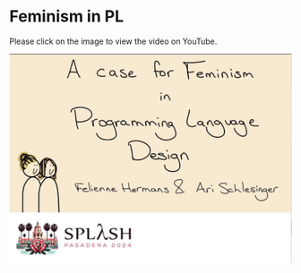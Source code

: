 # Feminism in PL


Please click on the image to view the video on YouTube.

<a href="https://www.youtube.com/watch?v=6ED36HvQSvk">![vid](../res/onward.jpg)</a>